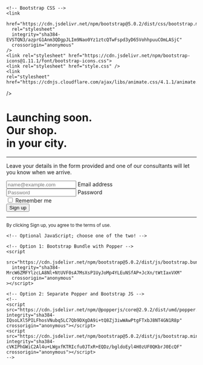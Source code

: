 <!DOCTYPE html>
<html lang="en">
  <head>
    <!-- Required meta tags -->
    <meta charset="utf-8" />
    <meta name="viewport" content="width=device-width, initial-scale=1" />

    <!-- Bootstrap CSS -->
    <link
      href="https://cdn.jsdelivr.net/npm/bootstrap@5.0.2/dist/css/bootstrap.min.css"
      rel="stylesheet"
      integrity="sha384-EVSTQN3/azprG1Anm3QDgpJLIm9Nao0Yz1ztcQTwFspd3yD65VohhpuuCOmLASjC"
      crossorigin="anonymous"
    />
    <link rel="stylesheet" href="https://cdn.jsdelivr.net/npm/bootstrap-icons@1.11.1/font/bootstrap-icons.css">
    <link rel="stylesheet" href="style.css" />
    <link
    rel="stylesheet"
    href="https://cdnjs.cloudflare.com/ajax/libs/animate.css/4.1.1/animate.min.css"
  />
    <title>Coming Soon!</title>
  </head>
  <body>
    <div class="container col-xxl-9 px-4 py-5 mt-0">
        <div class=" row align-items-center g-lg-5 py-5">
          <div class="col-lg-7 text-center text-lg-start">
            <h1 class="display-4 fw-light lh-1 mb-3 animate__animated animate__rotateIn">Launching soon. <br> Our shop. <br> in your city.</h1>
            <hr>
            <p class="col-lg-10 fs-5 text-light fw-light">Leave your details in the form provided and one of our consultants will let you know when we arrive.</p>
            <i class="bi bi-arrow-right-short" width="150" height="150"></i>
          </div>
          <div class="col-md-10 mx-auto col-lg-5">
            <form class="p-4 p-md-5 border rounded-3 bg-light">
              <div class="form-floating mb-3">
                <input type="email" class="form-control" id="floatingInput" placeholder="name@example.com">
                <label for="floatingInput">Email address</label>
              </div>
              <div class="form-floating mb-3">
                <input type="password" class="form-control" id="floatingPassword" placeholder="Password">
                <label for="floatingPassword">Password</label>
              </div>
              <div class="checkbox mb-3">
                <label>
                  <input type="checkbox" value="remember-me"> Remember me
                </label>
              </div>
              <button class="w-100 btn btn-lg btn-primary" type="submit">Sign up</button>
              <hr class="my-4">
              <small class="text-muted">By clicking Sign up, you agree to the terms of use.</small>
            </form>
          </div>
        </div>

    <!-- Optional JavaScript; choose one of the two! -->

    <!-- Option 1: Bootstrap Bundle with Popper -->
    <script
      src="https://cdn.jsdelivr.net/npm/bootstrap@5.0.2/dist/js/bootstrap.bundle.min.js"
      integrity="sha384-MrcW6ZMFYlzcLA8Nl+NtUVF0sA7MsXsP1UyJoMp4YLEuNSfAP+JcXn/tWtIaxVXM"
      crossorigin="anonymous"
    ></script>

    <!-- Option 2: Separate Popper and Bootstrap JS -->
    <!--
    <script src="https://cdn.jsdelivr.net/npm/@popperjs/core@2.9.2/dist/umd/popper.min.js" integrity="sha384-IQsoLXl5PILFhosVNubq5LC7Qb9DXgDA9i+tQ8Zj3iwWAwPtgFTxbJ8NT4GN1R8p" crossorigin="anonymous"></script>
    <script src="https://cdn.jsdelivr.net/npm/bootstrap@5.0.2/dist/js/bootstrap.min.js" integrity="sha384-cVKIPhGWiC2Al4u+LWgxfKTRIcfu0JTxR+EQDz/bgldoEyl4H0zUF0QKbrJ0EcQF" crossorigin="anonymous"></script>
    -->
  </body>
</html>
